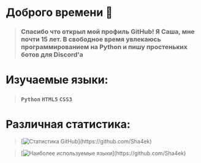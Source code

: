 # Доброго времени 👋
> ### Спасибо что открыл мой профиль GitHub! Я Саша, мне почти 15 лет. В свободное время увлекаюсь программированием на Python и пишу простеньких ботов для Discord'а

# Изучаемые языки:
> ### `Python` `HTML5` `CSS3`

# Различная статистика:
> [![Статистика GitHub](https://github-readme-stats.vercel.app/api?username=Sha4ek&theme=material-palenight&locale=ru&hide=issues,contribs&show_icons=true&include_all_commits=true&count_private=true&custom_title=Статистика+GitHub:)](https://github.com/Sha4ek)

> [![Наиболее используемые языки](https://github-readme-stats.vercel.app/api/top-langs/?username=Sha4ek&theme=material-palenight&layout=compact&custom_title=Наиболее+используемые+языки:)](https://github.com/Sha4ek)
